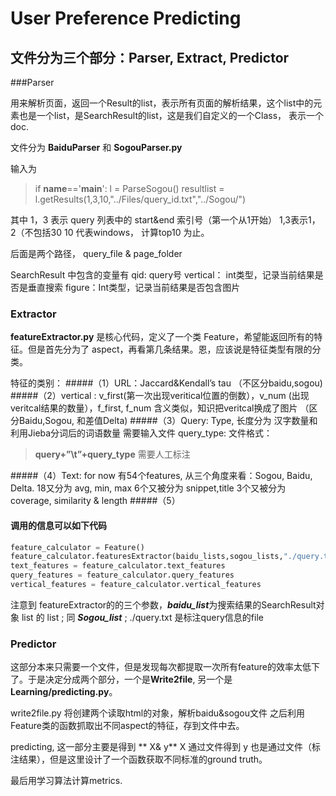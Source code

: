 # User Preference Predicting 

## 文件分为三个部分：Parser, Extract, Predictor

###Parser 

用来解析页面，返回一个Result的list，表示所有页面的解析结果，这个list中的元素也是一个list，是SearchResult的list，这是我们自定义的一个Class， 表示一个doc. 

文件分为 **BaiduParser** 和 **SogouParser.py**

输入为
>if __name__=='__main__':
>	l = ParseSogou()
>	resultlist  = l.getResults(1,3,10,"../Files/query_id.txt","../Sogou/")

其中 1，3 表示 query 列表中的 start&end 索引号（第一个从1开始）
1,3表示1，2（不包括30
10 代表windows， 计算top10 为止。

后面是两个路径， query_file & page_folder 

SearchResult 中包含的变量有
qid: query号
vertical： int类型，记录当前结果是否是垂直搜索
figure：Int类型，记录当前结果是否包含图片


### Extractor

**featureExtractor.py** 是核心代码，定义了一个类 Feature，希望能返回所有的特征。但是首先分为了 aspect，再看第几条结果。恩，应该说是特征类型有限的分类。

特征的类别：
#####（1）URL：Jaccard&Kendall’s tau （不区分baidu,sogou)
#####（2）vertical : v_first(第一次出现veritical位置的倒数），v_num (出现veritcal结果的数量），f_first, f_num 含义类似，知识把veritcal换成了图片 （区分Baidu,Sogou, 和差值Delta)
#####（3）Query: Type, 长度分为 汉字数量和 利用Jieba分词后的词语数量
需要输入文件 query_type:
文件格式：
> **query+”\t”+query_type**
需要人工标注

#####（4）Text: for now 有54个features, 从三个角度来看：Sogou, Baidu, Delta. 18又分为 avg, min, max  6个又被分为 snippet,title  3个又被分为 coverage, similarity & length
#####（5）

#### 调用的信息可以如下代码
``` python
feature_calculator = Feature()
feature_calculator.featuresExtractor(baidu_lists,sogou_lists,"./query.txt")
text_features = feature_calculator.text_features
query_features = feature_calculator.query_features
vertical_features = feature_calculator.vertical_features
```
注意到 featureExtractor的的三个参数，***baidu_list***为搜索结果的SearchResult对象 list 的 list ; 同 ***Sogou_list*** ;
./query.txt 是标注query信息的file 


### Predictor

这部分本来只需要一个文件，但是发现每次都提取一次所有feature的效率太低下了。于是决定分成两个部分，一个是**Write2file**, 另一个是 **Learning/predicting.py**。

write2file.py 将创建两个读取html的对象，解析baidu&sogou文件
之后利用Feature类的函数抓取出不同aspect的特征，存到文件中去。

predicting, 这一部分主要是得到 ** X& y**
X 通过文件得到
y 也是通过文件（标注结果），但是这里设计了一个函数获取不同标准的ground truth。

最后用学习算法计算metrics.